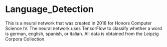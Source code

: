# Language_Detection
This is a neural network that was created in 2018 for Honors Computer Science IV.
The neural network uses TensorFlow to classify whether a word is german, english, spanish, or italian.
All data is obtained from the Leipzig Corpora Collection.
